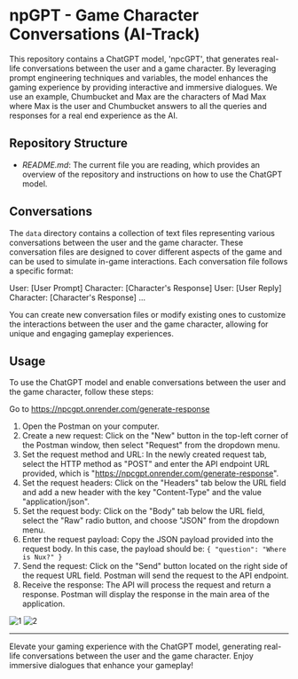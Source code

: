 # npGPT - Game Character Conversations (AI-Track)

This repository contains a ChatGPT model, 'npcGPT', that generates real-life conversations between the user and a game character. By leveraging prompt engineering techniques and variables, the model enhances the gaming experience by providing interactive and immersive dialogues. We use an example, Chumbucket  and Max are the characters of Mad Max where Max is the user and Chumbucket answers to all the queries and responses for a real end experience as the AI.

## Repository Structure

- *README.md*: The current file you are reading, which provides an overview of the repository and instructions on how to use the ChatGPT model.

## Conversations

The `data` directory contains a collection of text files representing various conversations between the user and the game character. These conversation files are designed to cover different aspects of the game and can be used to simulate in-game interactions. Each conversation file follows a specific format:

User: [User Prompt] Character: [Character's Response] 
User: [User Reply] Character: [Character's Response] ...


You can create new conversation files or modify existing ones to customize the interactions between the user and the game character, allowing for unique and engaging gameplay experiences.



## Usage

To use the ChatGPT model and enable conversations between the user and the game character, follow these steps:

Go to https://npcgpt.onrender.com/generate-response

1. Open the Postman on your computer.
2. Create a new request: Click on the "New" button in the top-left corner of the Postman window, then select "Request" from the dropdown menu.
3. Set the request method and URL: In the newly created request tab, select the HTTP method as "POST" and enter the API endpoint URL provided, which is "https://npcgpt.onrender.com/generate-response".
4. Set the request headers: Click on the "Headers" tab below the URL field and add a new header with the key "Content-Type" and the value "application/json".
5. Set the request body: Click on the "Body" tab below the URL field, select the "Raw" radio button, and choose "JSON" from the dropdown menu.
6. Enter the request payload: Copy the JSON payload provided into the request body. In this case, the payload should be: `{
  "question": "Where is Nux?"
}
`
7. Send the request: Click on the "Send" button located on the right side of the request URL field. Postman will send the request to the API endpoint.
8. Receive the response: The API will process the request and return a response. Postman will display the response in the main area of the application.
   

![1](https://github.com/ashishmohapatra240/npcGPT/assets/78657461/49757a3e-b500-4ff1-80b4-b8f318aeec2d)
![2](https://github.com/ashishmohapatra240/npcGPT/assets/78657461/60d15f18-8631-4cec-b451-61604f2878a0)




---

Elevate your gaming experience with the ChatGPT model, generating real-life conversations between the user and the game character. Enjoy immersive dialogues that enhance your gameplay!
